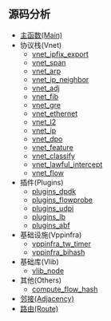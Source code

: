 ## 源码分析

* [主函数(Main)](vpp_vnet_main.md)
* 协议栈(Vnet)
  - [vnet_ipfix_export](vnet_ipfix_export.md)
  - [vnet_span](vnet_span.md)
  - [vnet_arp](vnet_arp.md)
  - [vnet_ip_neighbor](vnet_ip_neighbor.md)
  - [vnet_adj](vnet_adj.md)
  - [vnet_fib](vnet_fib.md)
  - [vnet_gre](vnet_gre.md)
  - [vnet_ethernet](vnet_ethernet.md)
  - [vnet_l2](vnet_l2.md)
  - [vnet_ip](vnet_ip.md)
  - [vnet_dpo](vnet_dpo.md)
  - [vnet_feature](vnet_feature.md)
  - [vnet_classify](vnet_classify.md)
  - [vnet_lawful_intercept](vnet_lawful_intercept.md)
  - [vnet_flow](vnet_flow.md)
* 插件(Plugins)
  - [plugins_dpdk](plugins_dpdk.md)
  - [plugins_flowprobe](plugins_flowprobe.md)
  - [plugins_udpi](plugins_udpi.md)
  - [plugins_lb](plugins_lb.md)
  - [plugins_abf](plugins_abf.md)
* 基础设施(Vppinfra)
  - [vppinfra_tw_timer](vppinfra_tw_timer.md)
  - [vppinfra_bihash](vppinfra_bihash.md)
* 基础库(Vlib)
  - [vlib_node](vlib_node.md)
* 其他(Others)
  - [compute_flow_hash](compute_flow_hash.md)
* [邻接(Adjacency)](Adjacency.md)
* [路由(Route)](Route.md)
